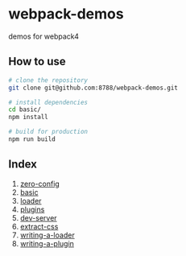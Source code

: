# webpack-demos
demos for webpack4

## How to use
```bash
# clone the repository
git clone git@github.com:8788/webpack-demos.git

# install dependencies
cd basic/
npm install

# build for production
npm run build
```

## Index

1. [zero-config](./zero-config)
1. [basic](./basic)
1. [loader](./loader)
1. [plugins](./plugins)
1. [dev-server](./dev-server)
1. [extract-css](./extract-css)
1. [writing-a-loader](./writing-a-loader)
1. [writing-a-plugin](./writing-a-plugin)